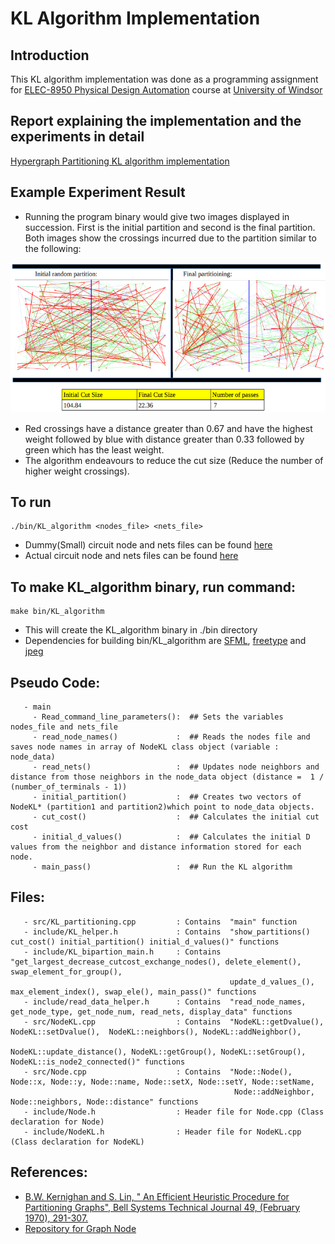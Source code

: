 # KL Algorithm Implementation

## Introduction
This KL algorithm implementation was done as a programming assignment for [ELEC-8950 Physical Design Automation](https://sites.google.com/view/mohammedaskhalid/teaching?authuser=0) course at [University of Windsor](@UWindsor) 

## Report explaining the implementation and the experiments in detail
[Hypergraph Partitioning KL algorithm implementation](https://github.com/12562/ELEC-8590/blob/master/KL_algorithm/Hypergraph_partitioning_KL_algorithm_implementation.pdf)

## Example Experiment Result
   - Running the program binary would give two images displayed in succession. First is the initial partition and second is the final partition. Both images show the crossings incurred due to the partition similar to the following:
   
![Experiment result with initial cut size of 104.84](https://github.com/12562/ELEC-8590/blob/6b2d0834c303b0a1854f0e24b364cb51aeffcfe9/KL_algorithm/img/KL%20partitioning%20result%20image.png)
   - Red crossings have a distance greater than 0.67 and have the highest weight followed by blue with distance greater than 0.33 followed by green which has the least weight.
   - The algorithm endeavours to reduce the cut size (Reduce the number of higher weight crossings).

## To run
```
./bin/KL_algorithm <nodes_file> <nets_file>
```
   - Dummy(Small) circuit node and nets files can be found [here](https://github.com/12562/ELEC-8590/tree/master/KL_algorithm/ckts/dummy_ckts)
   - Actual circuit node and nets files can be found [here](https://github.com/12562/ELEC-8590/tree/master/KL_algorithm/ckts/part_bm_ckts)

## To make KL_algorithm binary, run command:
   ```
   make bin/KL_algorithm
   ```
 * This will create the KL_algorithm binary in ./bin directory
 * Dependencies for building bin/KL_algorithm are [SFML](https://www.sfml-dev.org/download.php), [freetype](https://freetype.org/download.html) and [jpeg](http://libjpeg.sourceforge.net/)

## Pseudo Code:
```
   - main
     - Read_command_line_parameters():  ## Sets the variables nodes_file and nets_file
     - read_node_names()             :  ## Reads the nodes file and saves node names in array of NodeKL class object (variable : node_data)
     - read_nets()                   :  ## Updates node neighbors and distance from those neighbors in the node_data object (distance =  1 / (number_of_terminals - 1))  
     - initial_partition()           :  ## Creates two vectors of NodeKL* (partition1 and partition2)which point to node_data objects.
     - cut_cost()                    :  ## Calculates the initial cut cost
     - initial_d_values()            :  ## Calculates the initial D values from the neighbor and distance information stored for each node.
     - main_pass()                   :  ## Run the KL algorithm
```

## Files:
```
   - src/KL_partitioning.cpp         : Contains  "main" function
   - include/KL_helper.h             : Contains  "show_partitions() cut_cost() initial_partition() initial_d_values()" functions 
   - include/KL_bipartion_main.h     : Contains  "get_largest_decrease_cutcost_exchange_nodes(), delete_element(), swap_element_for_group(), 
                                                 update_d_values_(), max_element_index(), swap_ele(), main_pass()" functions
   - include/read_data_helper.h      : Contains  "read_node_names, get_node_type, get_node_num, read_nets, display_data" functions
   - src/NodeKL.cpp                  : Contains  "NodeKL::getDvalue(), NodeKL::setDvalue(),  NodeKL::neighbors(), NodeKL::addNeighbor(), 
                                                  NodeKL::update_distance(), NodeKL::getGroup(), NodeKL::setGroup(), NodeKL::is_node2_connected()" functions
   - src/Node.cpp                    : Contains  "Node::Node(), Node::x, Node::y, Node::name, Node::setX, Node::setY, Node::setName, 
                                                  Node::addNeighbor, Node::neighbors, Node::distance" functions
   - include/Node.h                  : Header file for Node.cpp (Class declaration for Node)
   - include/NodeKL.h                : Header file for NodeKL.cpp (Class declaration for NodeKL)
```

## References:

   - [B.W. Kernighan and S. Lin, " An Efficient Heuristic Procedure for Partitioning Graphs", Bell Systems Technical Journal 49, (February 1970), 291-307. ](https://github.com/12562/ELEC-8590/blob/master/KL_algorithm/related_papers/kl_paper.pdf)
   - [Repository for Graph Node](https://github.com/abangfarhan/graph-sfml)   

